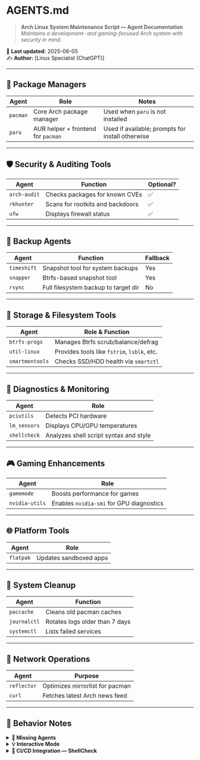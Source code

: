 # AGENTS.md

> **Arch Linux System Maintenance Script — Agent Documentation**  
> _Maintains a development- and gaming-focused Arch system with security in mind._

📅 **Last updated:** 2025-06-05  
✍️ **Author:** [Linux Specialist (ChatGPT)]

---

## 🔧 Package Managers

| Agent     | Role                         | Notes                                     |
|-----------|------------------------------|-------------------------------------------|
| `pacman`  | Core Arch package manager     | Used when `paru` is not installed         |
| `paru`    | AUR helper + frontend for `pacman` | Used if available; prompts for install otherwise |

---

## 🛡️ Security & Auditing Tools

| Agent          | Function                              | Optional? |
|----------------|---------------------------------------|-----------|
| `arch-audit`   | Checks packages for known CVEs        | ✅        |
| `rkhunter`     | Scans for rootkits and backdoors      | ✅        |
| `ufw`          | Displays firewall status              | ✅        |

---

## 💾 Backup Agents

| Agent        | Function                                 | Fallback |
|--------------|------------------------------------------|----------|
| `timeshift`  | Snapshot tool for system backups         | Yes      |
| `snapper`    | Btrfs-based snapshot tool                | Yes      |
| `rsync`      | Full filesystem backup to target dir     | No       |

---

## 💽 Storage & Filesystem Tools

| Agent         | Role & Function                                     |
|---------------|-----------------------------------------------------|
| `btrfs-progs` | Manages Btrfs scrub/balance/defrag                  |
| `util-linux`  | Provides tools like `fstrim`, `lsblk`, etc.         |
| `smartmontools` | Checks SSD/HDD health via `smartctl`             |

---

## 🧪 Diagnostics & Monitoring

| Agent         | Role                            |
|---------------|---------------------------------|
| `pciutils`    | Detects PCI hardware            |
| `lm_sensors`  | Displays CPU/GPU temperatures   |
| `shellcheck`  | Analyzes shell script syntax and style |

---

## 🎮 Gaming Enhancements

| Agent         | Role                                     |
|---------------|------------------------------------------|
| `gamemode`    | Boosts performance for games             |
| `nvidia-utils`| Enables `nvidia-smi` for GPU diagnostics |

---

## 🌐 Platform Tools

| Agent     | Role                    |
|-----------|-------------------------|
| `flatpak` | Updates sandboxed apps  |

---

## 🧹 System Cleanup

| Agent            | Function                            |
|------------------|-------------------------------------|
| `paccache`       | Cleans old pacman caches            |
| `journalctl`     | Rotates logs older than 7 days      |
| `systemctl`      | Lists failed services               |

---

## 📡 Network Operations

| Agent      | Purpose                                |
|------------|----------------------------------------|
| `reflector`| Optimizes mirrorlist for pacman        |
| `curl`     | Fetches latest Arch news feed          |

---

## 🧠 Behavior Notes

<details>
<summary><strong>📌 Missing Agents</strong></summary>

- If agents like `arch-audit` or `rkhunter` are not installed, the script offers to install them.
- Declining to install agents disables related functionality (e.g., skipping rootkit scans).
- All agent interactions are logged in `system_maint.log`.
</details>

<details>
<summary><strong>💡 Interactive Mode</strong></summary>

- When run in "custom selection" mode, the user is prompted before each maintenance step.
- Most actions can be skipped interactively to suit system-specific needs.
</details>

<details>
<summary><strong>🚀 CI/CD Integration — ShellCheck</strong></summary>

To automatically lint all shell scripts on push or pull request, add the following GitHub Actions workflow at:

📁 `.github/workflows/shellcheck.yml`

```yaml
name: ShellCheck

on:
  push:
    paths:
      - '**/*.sh'
  pull_request:
    paths:
      - '**/*.sh'

jobs:
  shellcheck:
    name: Shell Script Linting
    runs-on: ubuntu-latest
    steps:
      - name: Checkout Repository
        uses: actions/checkout@v3

      - name: Run ShellCheck
        uses: ludeeus/action-shellcheck@v2
